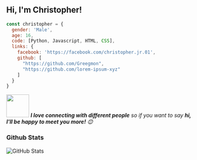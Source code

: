 <h2>Hi, I'm Christopher!</h2>

```javascript
const christopher = {
  gender: 'Male',
  age: 16,
  code: [Python, Javascript, HTML, CSS],
  links: {
    facebook: 'https://facebook.com/christopher.jr.01',
    github: [
      "https://github.com/Greegmon",
      "https://github.com/lorem-ipsum-xyz"
    ]
  }
}
```

<p>
  <img src="https://media.giphy.com/media/LnQjpWaON8nhr21vNW/giphy.gif" width="60"> <em><b>I love connecting with different people</b> so if you want to say <b>hi, I'll be happy to meet you more!</b> 😊</em>
</p>


### Github Stats
<p>
  <img src="https://github-readme-stats.vercel.app/api?username=lorem-ipsum-xyz&amp;show_icons=true" alt="GitHub Stats">
</p>

